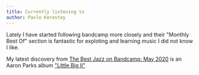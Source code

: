 ```yaml
---
title: Currently listening to
author: Pavlo Kerestey
---
```


Lately I have started following bandcamp more closely and their "Monthly Best
Of" section is fantastic for exploting and learning music I did not know I
like.

My latest discovery from [The Best Jazz on Bandcamp: May
2020](https://daily.bandcamp.com/best-jazz/the-best-jazz-on-bandcamp-may-2020)
is an Aaron Parks album ["Little Big
II"](https://aaronparksmusic.bandcamp.com/album/little-big-ii-dreams-of-a-mechanical-man)